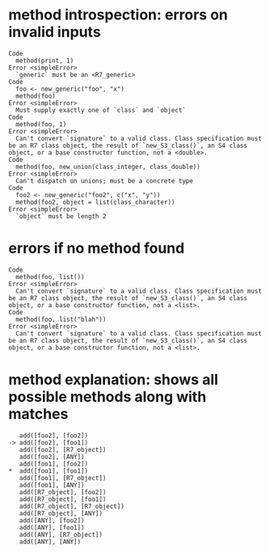 # method introspection: errors on invalid inputs

    Code
      method(print, 1)
    Error <simpleError>
      `generic` must be an <R7_generic>
    Code
      foo <- new_generic("foo", "x")
      method(foo)
    Error <simpleError>
      Must supply exactly one of `class` and `object`
    Code
      method(foo, 1)
    Error <simpleError>
      Can't convert `signature` to a valid class. Class specification must be an R7 class object, the result of `new_S3_class()`, an S4 class object, or a base constructor function, not a <double>.
    Code
      method(foo, new_union(class_integer, class_double))
    Error <simpleError>
      Can't dispatch on unions; must be a concrete type
    Code
      foo2 <- new_generic("foo2", c("x", "y"))
      method(foo2, object = list(class_character))
    Error <simpleError>
      `object` must be length 2

# errors if no method found

    Code
      method(foo, list())
    Error <simpleError>
      Can't convert `signature` to a valid class. Class specification must be an R7 class object, the result of `new_S3_class()`, an S4 class object, or a base constructor function, not a <list>.
    Code
      method(foo, list("blah"))
    Error <simpleError>
      Can't convert `signature` to a valid class. Class specification must be an R7 class object, the result of `new_S3_class()`, an S4 class object, or a base constructor function, not a <list>.

# method explanation: shows all possible methods along with matches

       add([foo2], [foo2])
    -> add([foo2], [foo1])
       add([foo2], [R7_object])
       add([foo2], [ANY])
       add([foo1], [foo2])
    *  add([foo1], [foo1])
       add([foo1], [R7_object])
       add([foo1], [ANY])
       add([R7_object], [foo2])
       add([R7_object], [foo1])
       add([R7_object], [R7_object])
       add([R7_object], [ANY])
       add([ANY], [foo2])
       add([ANY], [foo1])
       add([ANY], [R7_object])
       add([ANY], [ANY])

